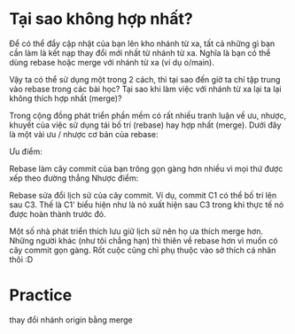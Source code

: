 # Tại sao không hợp nhất?
Để có thể đẩy cập nhật của bạn lên kho nhánh từ xa, tất cả những gì bạn cần làm là kết nạp thay đổi mới nhất từ nhánh từ xa. Nghĩa là bạn có thể dùng rebase hoặc merge với nhánh từ xa (ví dụ o/main).

Vậy ta có thể sử dụng một trong 2 cách, thì tại sao đến giờ ta chỉ tập trung vào rebase trong các bài học? Tại sao khi làm việc với nhánh từ xa lại ta lại không thích hợp nhất (merge)?

Trong cộng đồng phát triển phần mềm có rất nhiều tranh luận về ưu, nhược, khuyết của việc sử dụng tái bố trí (rebase) hay hợp nhất (merge). Dưới đây là một vài ưu / nhược cơ bản của rebase:

Ưu điểm:

Rebase làm cây commit của bạn trông gọn gàng hơn nhiều vì mọi thứ được xếp theo đường thẳng
Nhược điểm:

Rebase sửa đổi lịch sử của cây commit.
Ví dụ, commit C1 có thể bố trí lên sau C3. Thế là C1' biểu hiện như là nó xuất hiện sau C3 trong khi thực tế nó được hoàn thành trước đó.

Một số nhà phát triển thích lưu giữ lịch sử nên họ ưa thích merge hơn. Những người khác (như tôi chẳng hạn) thì thiên về rebase hơn vì muốn có cây commit gọn gàng. Rốt cuộc cũng chỉ phụ thuộc vào sở thích cá nhân thôi :D

# Practice

thay đổi nhánh origin bằng merge